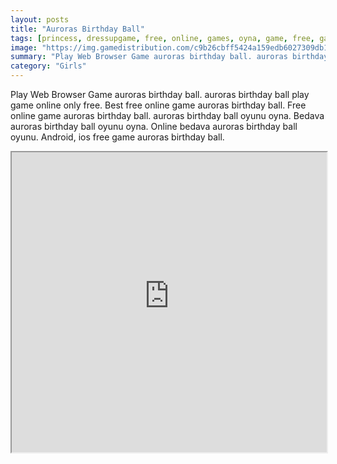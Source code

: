 ```yaml
---
layout: posts
title: "Auroras Birthday Ball"
tags: [princess, dressupgame, free, online, games, oyna, game, free, games, play, play, games]
image: "https://img.gamedistribution.com/c9b26cbff5424a159edb6027309db14b-512x384.jpeg"
summary: "Play Web Browser Game auroras birthday ball. auroras birthday ball play game online only free. Best free online game auroras birthday ball. Free online game auroras birthday ball. auroras birthday ball oyunu oyna. Bedava auroras birthday ball oyunu oyna. Online bedava auroras birthday ball oyunu. Android, ios free game auroras birthday ball."
category: "Girls"
---
```


Play Web Browser Game auroras birthday ball. auroras birthday ball play game online only free. Best free online game auroras birthday ball. Free online game auroras birthday ball. auroras birthday ball oyunu oyna. Bedava auroras birthday ball oyunu oyna. Online bedava auroras birthday ball oyunu. Android, ios free game auroras birthday ball.

<iframe width="100%" height="480px;" src="https://html5.gamedistribution.com/c9b26cbff5424a159edb6027309db14b/"></iframe>